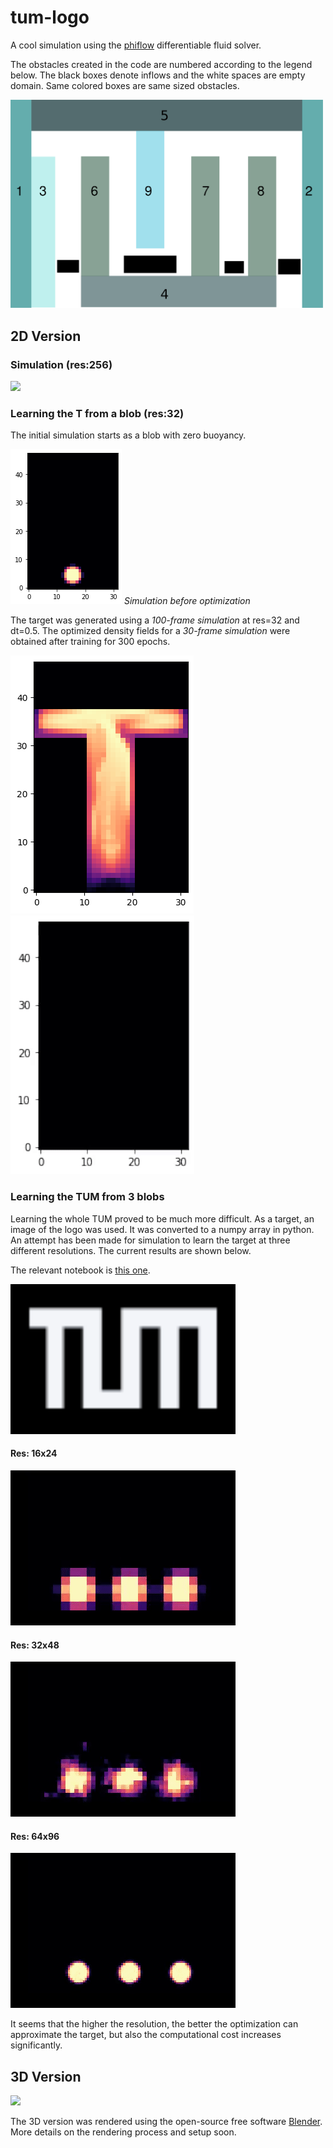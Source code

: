 # tum-logo
A cool simulation using the [phiflow](https://github.com/tum-pbs/PhiFlow/ ) differentiable fluid solver.



The obstacles created in the code are numbered according to the legend below. The black boxes denote inflows and the white spaces are empty domain. Same colored boxes are same sized obstacles.

<img src="readme_imgs/obstacle_numbering_legend.png" width="500" />

## 2D Version

### Simulation (res:256)
![](readme_imgs/tum2D.gif)

### Learning the T from a blob (res:32)
The initial simulation starts as a blob with zero buoyancy. 

![](readme_imgs/blob32.png)
*Simulation before optimization*

The target was generated using a *100-frame simulation* at res=32 and dt=0.5. The optimized density fields for a *30-frame simulation* were obtained after training for 300 epochs.

![](readme_imgs/t_sim.png) ![](readme_imgs/t_first.gif)

### Learning the TUM from 3 blobs

Learning the whole TUM proved to be much more difficult. As a target, an image of the logo was used. It was converted to a numpy array in python. An attempt has been made for simulation to learn the target at three different resolutions. The current results are shown below.

The relevant notebook is [this one](./tf_cases/simple_tum.ipynb).

<img src="readme_imgs/tum_target_32.png" width="360" />

#### Res: 16x24

![](readme_imgs/tum_res08.gif)

#### Res: 32x48

![](readme_imgs/tum_res16.gif)

#### Res: 64x96

![](readme_imgs/tum_res32.gif)

It seems that the higher the resolution, the better the optimization can approximate the target, but also the computational cost increases significantly.

## 3D Version

![](readme_imgs/tum3D.gif)

The 3D version was rendered using the open-source free software [Blender](https://www.blender.org/). More details on the rendering process and setup soon.